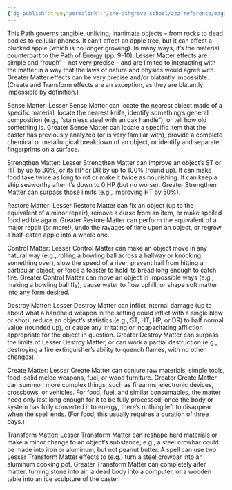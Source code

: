 ```yaml
---
{"dg-publish":true,"permalink":"/the-ashgrove-school/zzz-reference/magic/path-of-matter/"}
---
```


This Path governs tangible, unliving, inanimate objects – from rocks to dead bodies to cellular phones. It can’t affect an apple tree, but it can affect a plucked apple (which is no longer growing). In many ways, it’s the material counterpart to the Path of Energy (pp. 9-10). Lesser Matter effects are simple and “rough” – not very precise – and are limited to interacting with the matter in a way that the laws of nature and physics would agree with. Greater Matter effects can be very precise and/or blatantly impossible. (Create and Transform effects are an exception, as they are blatantly impossible by definition.) 

Sense Matter: Lesser Sense Matter can locate the nearest object made of a specific material, locate the nearest knife, identify something’s general composition (e.g., “stainless steel with an oak handle”), or tell how old something is. Greater Sense Matter can locate a specific item that the caster has previously analyzed (or is very familiar with), provide a complete chemical or metallurgical breakdown of an object, or identify and separate fingerprints on a surface. 

Strengthen Matter: Lesser Strengthen Matter can improve an object’s ST or HT by up to 30%, or its HP or DR by up to 100% (round up). It can make food take twice as long to rot or make it twice as nourishing. It can keep a ship seaworthy after it’s down to 0 HP (but no worse). Greater Strengthen Matter can surpass those limits (e.g., improving HT by 50%). 

Restore Matter: Lesser Restore Matter can fix an object (up to the equivalent of a minor repair), remove a curse from an item, or make spoiled food edible again. Greater Restore Matter can perform the equivalent of a major repair (or more!), undo the ravages of time upon an object, or regrow a half-eaten apple into a whole one. 

Control Matter: Lesser Control Matter can make an object move in any natural way (e.g., rolling a bowling ball across a hallway or knocking something over), slow the speed of a river, prevent hail from hitting a particular object, or force a toaster to hold its bread long enough to catch fire. Greater Control Matter can move an object in impossible ways (e.g., making a bowling ball fly), cause water to flow uphill, or shape soft matter into any form desired. 

Destroy Matter: Lesser Destroy Matter can inflict internal damage (up to about what a handheld weapon in the setting could inflict with a single blow or shot), reduce an object’s statistics (e.g., ST, HT, HP, or DR) to half normal value (rounded up), or cause any irritating or incapacitating affliction appropriate for the object in question. Greater Destroy Matter can surpass the limits of Lesser Destroy Matter, or can work a partial destruction (e.g., destroying a fire extinguisher’s ability to quench flames, with no other changes). 

Create Matter: Lesser Create Matter can conjure raw materials, simple tools, food, solid melee weapons, fuel, or wood furniture. Greater Create Matter can summon more complex things, such as firearms, electronic devices, crossbows, or vehicles. For food, fuel, and similar consumables, the matter need only last long enough for it to be fully processed; once the body or system has fully converted it to energy, there’s nothing left to disappear when the spell ends. (For food, this usually requires a duration of three days.) 

Transform Matter: Lesser Transform Matter can reshape hard materials or make a minor change to an object’s substance; e.g., a steel crowbar could be made into iron or aluminum, but not peanut butter. A spell can use two Lesser Transform Matter effects to (e.g.) turn a steel crowbar into an aluminum cooking pot. Greater Transform Matter can completely alter matter, turning stone into air, a dead body into a computer, or a wooden table into an ice sculpture of the caster.